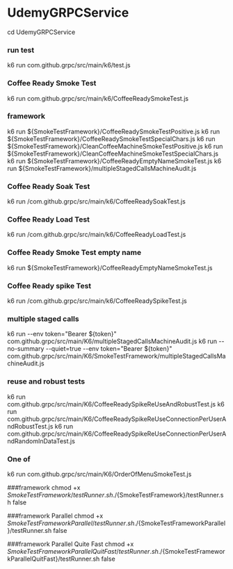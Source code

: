 # UdemyGRPCService
cd UdemyGRPCService

### run test
k6 run com.github.grpc/src/main/k6/test.js


### Coffee Ready Smoke Test
k6 run com.github.grpc/src/main/k6/CoffeeReadySmokeTest.js

### framework
k6 run ${SmokeTestFramework}/CoffeeReadySmokeTestPositive.js
k6 run ${SmokeTestFramework}/CoffeeReadySmokeTestSpecialChars.js
k6 run ${SmokeTestFramework}/CleanCoffeeMachineSmokeTestPositive.js
k6 run ${SmokeTestFramework}/CleanCoffeeMachineSmokeTestSpecialChars.js
k6 run ${SmokeTestFramework}/CoffeeReadyEmptyNameSmokeTest.js
k6 run ${SmokeTestFramework}/multipleStagedCallsMachineAudit.js
### Coffee Ready Soak Test
k6 run /com.github.grpc/src/main/k6/CoffeeReadySoakTest.js

### Coffee Ready Load Test
k6 run /com.github.grpc/src/main/k6/CoffeeReadyLoadTest.js

### Coffee Ready Smoke Test empty name 
k6 run ${SmokeTestFramework}/CoffeeReadyEmptyNameSmokeTest.js


### Coffee Ready spike Test
k6 run /com.github.grpc/src/main/k6/CoffeeReadySpikeTest.js

### multiple staged calls 
k6 run --env token="Bearer ${token}" com.github.grpc/src/main/K6/multipleStagedCallsMachineAudit.js
k6 run --no-summary --quiet=true --env token="Bearer ${token}" com.github.grpc/src/main/K6/SmokeTestFramework/multipleStagedCallsMachineAudit.js

### reuse and robust tests
k6 run com.github.grpc/src/main/K6/CoffeeReadySpikeReUseAndRobustTest.js
k6 run com.github.grpc/src/main/K6/CoffeeReadySpikeReUseConnectionPerUserAndRobustTest.js
k6 run com.github.grpc/src/main/K6/CoffeeReadySpikeReUseConnectionPerUserAndRandomInDataTest.js

### One of
k6 run com.github.grpc/src/main/K6/OrderOfMenuSmokeTest.js

###framework
chmod +x ${SmokeTestFramework}/testRunner.sh
./${SmokeTestFramework}/testRunner.sh false

###framework Parallel
chmod +x ${SmokeTestFrameworkParallel}/testRunner.sh
./${SmokeTestFrameworkParallel}/testRunner.sh false


###framework Parallel Quite Fast
chmod +x ${SmokeTestFrameworkParallelQuitFast}/testRunner.sh
./${SmokeTestFrameworkParallelQuitFast}/testRunner.sh false



